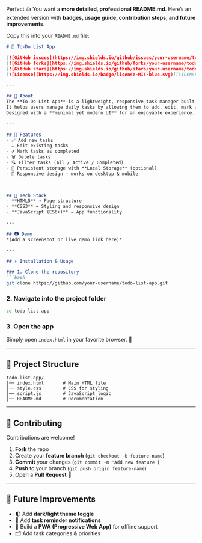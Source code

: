 Perfect 👍 You want a **more detailed, professional README.md**.
Here’s an extended version with **badges, usage guide, contribution steps, and future improvements**.

Copy this into your `README.md` file:

````markdown
# 📝 To-Do List App

[![GitHub issues](https://img.shields.io/github/issues/your-username/todo-list-app)](https://github.com/your-username/todo-list-app/issues)
[![GitHub forks](https://img.shields.io/github/forks/your-username/todo-list-app)](https://github.com/your-username/todo-list-app/network)
[![GitHub stars](https://img.shields.io/github/stars/your-username/todo-list-app)](https://github.com/your-username/todo-list-app/stargazers)
[![License](https://img.shields.io/badge/license-MIT-blue.svg)](LICENSE)

---

## 📌 About
The **To-Do List App** is a lightweight, responsive task manager built with **HTML, CSS, and JavaScript**.  
It helps users manage daily tasks by allowing them to add, edit, mark as completed, delete, and filter tasks.  
Designed with a **minimal yet modern UI** for an enjoyable experience.  

---

## 🚀 Features
- ✅ Add new tasks  
- ✏️ Edit existing tasks  
- ✔️ Mark tasks as completed  
- 🗑️ Delete tasks  
- 🔍 Filter tasks (All / Active / Completed)  
- 💾 Persistent storage with **Local Storage** (optional)  
- 📱 Responsive design — works on desktop & mobile  

---

## 📂 Tech Stack
- **HTML5** → Page structure  
- **CSS3** → Styling and responsive design  
- **JavaScript (ES6+)** → App functionality  

---

## 📷 Demo
*(Add a screenshot or live demo link here)*  

---

## ⚡ Installation & Usage

### 1. Clone the repository
```bash
git clone https://github.com/your-username/todo-list-app.git
````

### 2. Navigate into the project folder

```bash
cd todo-list-app
```

### 3. Open the app

Simply open `index.html` in your favorite browser. 🎉

---

## 📂 Project Structure

```
todo-list-app/
│── index.html       # Main HTML file
│── style.css        # CSS for styling
│── script.js        # JavaScript logic
│── README.md        # Documentation
```

---

## 🤝 Contributing

Contributions are welcome!

1. **Fork** the repo
2. Create your **feature branch** (`git checkout -b feature-name`)
3. **Commit** your changes (`git commit -m 'Add new feature'`)
4. **Push** to your branch (`git push origin feature-name`)
5. Open a **Pull Request** 🎉

---

## 📅 Future Improvements

* 🌓 Add **dark/light theme toggle**
* 🔔 Add **task reminder notifications**
* 📲 Build a **PWA (Progressive Web App)** for offline support
* 🗂️ Add task categories & priorities



